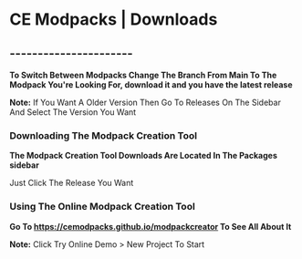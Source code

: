 # CE Modpacks | Downloads
## ----------------------

<b>To Switch Between Modpacks Change The Branch From Main To The Modpack You're Looking For, download it and you have the latest release</b>

<b>Note:</b> If You Want A Older Version Then Go To Releases On The Sidebar And Select The Version You Want

### Downloading The Modpack Creation Tool

<b>The Modpack Creation Tool Downloads Are Located In The Packages sidebar</b>


Just Click The Release You Want

### Using The Online Modpack Creation Tool
<b>Go To https://cemodpacks.github.io/modpackcreator To See All About It</b> 


<b>Note:</b> Click Try Online Demo > New Project To Start

